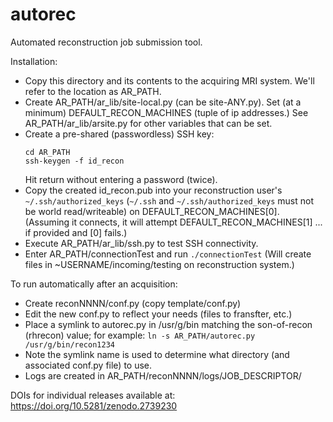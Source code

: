 # autorec
Automated reconstruction job submission tool.

Installation:
 *  Copy this directory and its contents to the acquiring MRI system. We'll
    refer to the location as AR_PATH.
 *  Create AR_PATH/ar_lib/site-local.py (can be site-ANY.py). Set (at a minimum)
    DEFAULT_RECON_MACHINES (tuple of ip addresses.) See AR_PATH/ar_lib/arsite.py
    for other variables that can be set.
 *  Create a pre-shared (passwordless) SSH key:
    ```
    cd AR_PATH
    ssh-keygen -f id_recon
    ```
    Hit return without entering a password (twice).
 *  Copy the created id_recon.pub into your reconstruction user's
    `~/.ssh/authorized_keys` (`~/.ssh` and `~/.ssh/authorized_keys` must not be
    world read/writeable) on DEFAULT_RECON_MACHINES[0]. (Assuming it connects, it
    will attempt DEFAULT_RECON_MACHINES[1] ... if provided and [0] fails.)
 *  Execute AR_PATH/ar_lib/ssh.py to test SSH connectivity.
 *  Enter AR_PATH/connectionTest and run `./connectionTest` (Will create files
    in ~USERNAME/incoming/testing on reconstruction system.)

To run automatically after an acquisition:
 *  Create reconNNNN/conf.py (copy template/conf.py)
 *  Edit the new conf.py to reflect your needs (files to fransfter, etc.)
 *  Place a symlink to autorec.py in /usr/g/bin matching the son-of-recon
    (rhrecon) value; for example:
    `ln -s AR_PATH/autorec.py /usr/g/bin/recon1234`
 *  Note the symlink name is used to determine what directory (and associated
    conf.py file) to use.
 *  Logs are created in AR_PATH/reconNNNN/logs/JOB_DESCRIPTOR/

DOIs for individual releases available at: https://doi.org/10.5281/zenodo.2739230
